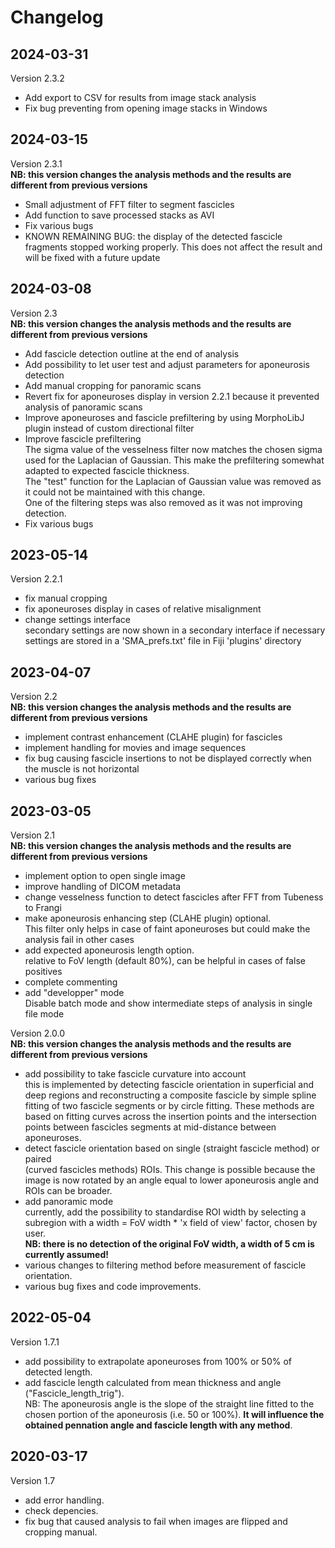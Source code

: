 # Changelog

## 2024-03-31
Version 2.3.2  
- Add export to CSV for results from image stack analysis  
- Fix bug preventing from opening image stacks in Windows    

## 2024-03-15
Version 2.3.1  
 **NB: this version changes the analysis methods and the results are different from previous versions**  
- Small adjustment of FFT filter to segment fascicles  
- Add function to save processed stacks as AVI  
- Fix various bugs  
- KNOWN REMAINING BUG: the display of the detected fascicle fragments stopped working properly. This does not affect the result and will be fixed with a future update  

## 2024-03-08

 Version 2.3  
 **NB: this version changes the analysis methods and the results are different from previous versions**  
- Add fascicle detection outline at the end of analysis  
- Add possibility to let user test and adjust parameters for aponeurosis detection  
- Add manual cropping for panoramic scans  
- Revert fix for aponeuroses display in version 2.2.1 because it prevented analysis of panoramic scans  
- Improve aponeuroses and fascicle prefiltering by using MorphoLibJ plugin instead of custom directional filter  
- Improve fascicle prefiltering  
The sigma value of the vesselness filter now matches the chosen sigma used for the Laplacian of Gaussian. This make the prefiltering somewhat adapted to expected fascicle thickness.  
The "test" function for the Laplacian of Gaussian value was removed as it could not be maintained with this change.  
One of the filtering steps was also removed as it was not improving detection.  
- Fix various bugs  
	
## 2023-05-14

 Version 2.2.1  
- fix manual cropping  
- fix aponeuroses display in cases of relative misalignment  
- change settings interface  
	secondary settings are now shown in a secondary interface if necessary  
	settings are stored in a 'SMA_prefs.txt' file in Fiji 'plugins' directory  

## 2023-04-07

 Version 2.2  
  **NB: this version changes the analysis methods and the results are different from previous versions**  
- implement contrast enhancement (CLAHE plugin) for fascicles  
- implement handling for movies and image sequences  
- fix bug causing fascicle insertions to not be displayed correctly when the muscle is not horizontal  
 - various bug fixes  

## 2023-03-05

 Version 2.1  
  **NB: this version changes the analysis methods and the results are different from previous versions**  
 - implement option to open single image  
 - improve handling of DICOM metadata  
 - change vesselness function to detect fascicles after FFT from Tubeness to Frangi  
 - make aponeurosis enhancing step (CLAHE plugin) optional.   
 	This filter only helps in case of faint aponeuroses but could make the analysis fail in other cases  
 - add expected aponeurosis length option.  
 	relative to FoV length (default 80%), can be helpful in cases of false positives  
 - complete commenting  
 - add "developper" mode   
 	Disable batch mode and show intermediate steps of analysis in single file mode  
 
 Version 2.0.0  
 **NB: this version changes the analysis methods and the results are different from previous versions**  
 - add possibility to take fascicle curvature into account  
 	this is implemented by detecting fascicle orientation in superficial and deep regions and 
 	reconstructing a composite fascicle by simple spline fitting of two fascicle segments or 
 	by circle fitting. These methods are based on fitting curves across the insertion points and the intersection points between fascicles segments at 	   mid-distance between aponeuroses.  
 - detect fascicle orientation based on single (straight fascicle method) or paired  
 	(curved fascicles methods) ROIs. This change is possible because the image is now rotated 
 	by an angle equal to lower aponeurosis angle and ROIs can be broader.  
 - add panoramic mode  
 	currently, add the possibility to standardise ROI width by selecting a subregion with a 
 	width = FoV width * 'x field of view' factor, chosen by user.  
 	**NB: there is no detection of the original FoV width, a width of 5 cm is currently assumed!**  
 - various changes to filtering method before measurement of fascicle orientation.  
 - various bug fixes and code improvements.  

## 2022-05-04

Version 1.7.1  
- add possibility to extrapolate aponeuroses from 100% or 50% of detected length.  
- add fascicle length calculated from mean thickness and angle ("Fascicle_length_trig").   
	NB: The aponeurosis angle is the slope of the straight line fitted to the chosen portion of the aponeurosis (i.e. 50 or 100%). **It will influence 	   the obtained pennation angle and fascicle length with any method**.

## 2020-03-17

Version 1.7  
- add error handling.  
- check depencies.  
- fix bug that caused analysis to fail when images are flipped and cropping manual.  
